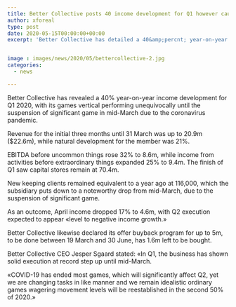 ```yaml
---
title: Better Collective posts 40 income development for Q1 however cautions of Q2 decay
author: xforeal 
type: post
date: 2020-05-15T00:00:00+00:00
excerpt: 'Better Collective has detailed a 40&amp;percnt; year-on-year income development for Q1 2020, with its games vertical performing unequivocally until the suspension of significant game in mid-March due to the coronavirus pandemic '


image : images/news/2020/05/bettercollective-2.jpg
categories:
  - news

---
```

Better Collective has revealed a 40&percnt; year-on-year income development for Q1 2020, with its games vertical performing unequivocally until the suspension of significant game in mid-March due to the coronavirus pandemic. 

Revenue for the initial three months until 31 March was up to 20.9m ($22.6m), while natural development for the member was 21&percnt;. 

EBITDA before uncommon things rose 32&percnt; to 8.6m, while income from activities before extraordinary things expanded 25&percnt; to 9.4m. The finish of Q1 saw capital stores remain at 70.4m. 

New keeping clients remained equivalent to a year ago at 116,000, which the subsidiary puts down to a noteworthy drop from mid-March, due to the suspension of significant game. 

As an outcome, April income dropped 17&percnt; to 4.6m, with Q2 execution expected to appear &#171;level to negative income growth.&#187; 

Better Collective likewise declared its offer buyback program for up to 5m, to be done between 19 March and 30 June, has 1.6m left to be bought. 

Better Collective CEO Jesper Sgaard stated: &#171;In Q1, the business has shown solid execution at record step up until mid-March. 

&#171;COVID-19 has ended most games, which will significantly affect Q2, yet we are changing tasks in like manner and we remain idealistic ordinary games wagering movement levels will be reestablished in the second 50% of 2020.&#187;